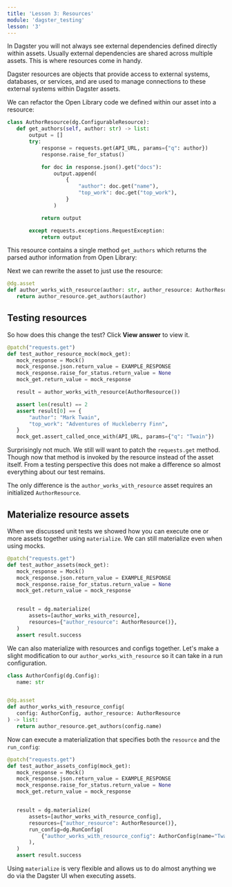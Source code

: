 ```yaml
---
title: 'Lesson 3: Resources'
module: 'dagster_testing'
lesson: '3'
---
```


In Dagster you will not always see external dependencies defined directly within assets. Usually external dependencies are shared across multiple assets. This is where resources come in handy.

Dagster resources are objects that provide access to external systems, databases, or services, and are used to manage connections to these external systems within Dagster assets.

We can refactor the Open Library code we defined within our asset into a resource:

```python
class AuthorResource(dg.ConfigurableResource):
   def get_authors(self, author: str) -> list:
       output = []
       try:
           response = requests.get(API_URL, params={"q": author})
           response.raise_for_status()

           for doc in response.json().get("docs"):
               output.append(
                   {
                       "author": doc.get("name"),
                       "top_work": doc.get("top_work"),
                   }
               )

           return output

       except requests.exceptions.RequestException:
           return output
```

This resource contains a single method `get_authors` which returns the parsed author information from Open Library:

Next we can rewrite the asset to just use the resource:

```python
@dg.asset
def author_works_with_resource(author: str, author_resource: AuthorResource) -> list:
   return author_resource.get_authors(author)
```

## Testing resources

So how does this change the test? Click **View answer** to view it.

```python {% obfuscated="true" %}
@patch("requests.get")
def test_author_resource_mock(mock_get):
   mock_response = Mock()
   mock_response.json.return_value = EXAMPLE_RESPONSE
   mock_response.raise_for_status.return_value = None
   mock_get.return_value = mock_response

   result = author_works_with_resource(AuthorResource())

   assert len(result) == 2
   assert result[0] == {
       "author": "Mark Twain",
       "top_work": "Adventures of Huckleberry Finn",
   }
   mock_get.assert_called_once_with(API_URL, params={"q": "Twain"})
```

Surprisingly not much. We still will want to patch the `requests.get` method. Though now that method is invoked by the resource instead of the asset itself. From a testing perspective this does not make a difference so almost everything about our test remains.

The only difference is the `author_works_with_resource` asset requires an initialized `AuthorResource`.

## Materialize resource assets

When we discussed unit tests we showed how you can execute one or more assets together using `materialize`. We can still materialize even when using mocks.

```python
@patch("requests.get")
def test_author_assets(mock_get):
   mock_response = Mock()
   mock_response.json.return_value = EXAMPLE_RESPONSE
   mock_response.raise_for_status.return_value = None
   mock_get.return_value = mock_response


   result = dg.materialize(
       assets=[author_works_with_resource],
       resources={"author_resource": AuthorResource()},
   )
   assert result.success
```

We can also materialize with resources and configs together. Let's make a slight modification to our `author_works_with_resource` so it can take in a run configuration.

```python
class AuthorConfig(dg.Config):
   name: str


@dg.asset
def author_works_with_resource_config(
   config: AuthorConfig, author_resource: AuthorResource
) -> list:
   return author_resource.get_authors(config.name)
```

Now can execute a materialization that specifies both the `resource` and the `run_config`:

```python
@patch("requests.get")
def test_author_assets_config(mock_get):
   mock_response = Mock()
   mock_response.json.return_value = EXAMPLE_RESPONSE
   mock_response.raise_for_status.return_value = None
   mock_get.return_value = mock_response


   result = dg.materialize(
       assets=[author_works_with_resource_config],
       resources={"author_resource": AuthorResource()},
       run_config=dg.RunConfig(
           {"author_works_with_resource_config": AuthorConfig(name="Twain")}
       ),
   )
   assert result.success
```

Using `materialize` is very flexible and allows us to do almost anything we do via the Dagster UI when executing assets.

